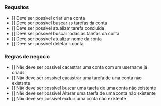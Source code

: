 ### Requsitos 

- [] Deve ser possivel criar uma conta
- [] Deve ser possivel buscar as tarefas da conta
- [] Deve ser possivel atualizar tarefa concluida
- [] Deve ser possivel buscar todas as tarefas da conta
- [] Deve ser possivel atualizar nome da conta
- [] Deve ser possivel deletar a conta

### Regras de negocio

- [] Não deve ser possivel cadastrar uma conta com um username já criado
- [] Não deve ser possivel cadastrar uma tarefa de uma conta não existente
- [] Não deve ser possivel buscar uma tarefa de uma conta não existente 
- [] Não deve ser possivel Alterar uma tarefa de uma conta não existente
- [] Não deve ser possivel excluir uma conta não existente 

